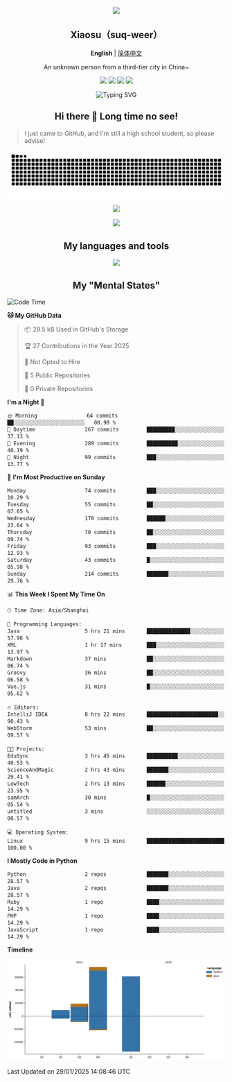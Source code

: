 <p align="center"><img src="https://avatars.githubusercontent.com/u/73773879?v=4" width="200px" /></p>
<h2 align=center>Xiaosu（suq-weer）</h2>

<p align=center><b>English</b> | <a href="https://github.com/suq-weer/suq-weer/blob/main/README_zh.md/">简体中文</a></p>

<p align=center>An unknown person from a third-tier city in China~</p>

<p align="center">
<a href="https://xiaosuoaa.top"><img src="https://img.shields.io/badge/Blog-Click_here-blue?style=for-the-badge" /></a>
<img src="https://img.shields.io/badge/Love-Minecraft-green?style=for-the-badge" />
<img src="https://img.shields.io/badge/Now_study-On_school-red?style=for-the-badge">
<img src="https://komarev.com/ghpvc/?username=suq-weer&color=4a92cb&style=for-the-badge">
</p>

<p align="center"><img src="https://readme-typing-svg.demolab.com?font=ZCOOL+KuaiLe&size=23&duration=3000&pause=1000&color=4A92CB&center=true&repeat=true&random=true&width=435&lines=Hi+bro!+Nice+to+meet+you!;%E5%BF%BD%E5%A6%82%E4%B8%80%E5%A4%9C%E6%98%A5%E9%A3%8E%E6%9D%A5%EF%BC%8C%E5%8D%83%E6%A0%91%E4%B8%87%E6%A0%91%E6%A2%A8%E8%8A%B1%E5%BC%80%E3%80%82;Hi%EF%BC%81%E5%88%AB%E6%9D%A5%E6%97%A0%E6%81%99%E5%95%8A%EF%BC%81;%E8%90%BD%E9%9C%9E%E4%B8%8E%E5%AD%A4%E9%B9%9C%E9%BD%90%E9%A3%9E%EF%BC%8C%E7%A7%8B%E6%B0%B4%E5%85%B1%E9%95%BF%E5%A4%A9%E4%B8%80%E8%89%B2%E3%80%82;%E5%90%9B%E4%B8%8D%E8%A7%81%EF%BC%8C%E9%BB%84%E6%B2%B3%E4%B9%8B%E6%B0%B4%E5%A4%A9%E4%B8%8A%E6%9D%A5%EF%BC%8C%E5%A5%94%E6%B5%81%E5%88%B0%E6%B5%B7%E4%B8%8D%E5%A4%8D%E5%9B%9E%E3%80%82;%E5%90%9B%E4%B8%8D%E8%A7%81%EF%BC%8C%E9%AB%98%E5%A0%82%E6%98%8E%E9%95%9C%E6%82%B2%E7%99%BD%E5%8F%91%EF%BC%8C%E6%9C%9D%E5%A6%82%E9%9D%92%E4%B8%9D%E6%9A%AE%E6%88%90%E9%9B%AA%E3%80%82;The+Cake+is+a+lie.;%E4%BD%A0%E5%A5%BD%EF%BC%81%E4%B8%96%E7%95%8C%EF%BC%81;Do+you+play+Minecraft%3F" alt="Typing SVG" /></p>

<h2 align=center>Hi there 👋 Long time no see!</h2>

> I just came to GitHub, and I'm still a high school student, so please advise!

<picture>
  <source media="(prefers-color-scheme: dark)" srcset="https://raw.githubusercontent.com/suq-weer/suq-weer/output/github-snake-dark.svg">
  <source media="(prefers-color-scheme: light)" srcset="https://raw.githubusercontent.com/suq-weer/suq-weer/output/github-snake.svg">
  <img alt="github contribution grid snake animation" src="https://raw.githubusercontent.com/suq-weer/suq-weer/output/github-snake.svg">
</picture>

<p align="center"><img src="https://github-readme-stats.vercel.app/api?username=suq-weer&show_icons=true&theme=catppuccin_mocha" /></p>

<p align="center"><img src="https://streak-stats.demolab.com/?user=suq-weer&theme=catppuccin-mocha" /></p>

<h2 align=center>My languages and tools</h2>

<p align="center"><img src="https://skillicons.dev/icons?theme=dark&perline=9&i=anaconda,cpp,cloudflare,css,git,gradle,godot,html,htmx,idea,java,js,latex,linux,mysql,neovim,nginx,nodejs,npm,php,py,pycharm,qt,sqlite,ts,vim,vscode,vue,windows,wordpress,visualstudio,arch,github,powershell,md,githubactions,/" /></p>

<h2 align=center>My "Mental States"</h2>

<!--START_SECTION:waka-->
![Code Time](http://img.shields.io/badge/Code%20Time-140%20hrs%2056%20mins-blue)

**🐱 My GitHub Data** 

> 📦 29.5 kB Used in GitHub's Storage 
 > 
> 🏆 27 Contributions in the Year 2025
 > 
> 🚫 Not Opted to Hire
 > 
> 📜 5 Public Repositories 
 > 
> 🔑 0 Private Repositories 
 > 
**I'm a Night 🦉** 

```text
🌞 Morning                64 commits          ██░░░░░░░░░░░░░░░░░░░░░░░   08.90 % 
🌆 Daytime                267 commits         █████████░░░░░░░░░░░░░░░░   37.13 % 
🌃 Evening                289 commits         ██████████░░░░░░░░░░░░░░░   40.19 % 
🌙 Night                  99 commits          ███░░░░░░░░░░░░░░░░░░░░░░   13.77 % 
```
📅 **I'm Most Productive on Sunday** 

```text
Monday                   74 commits          ███░░░░░░░░░░░░░░░░░░░░░░   10.29 % 
Tuesday                  55 commits          ██░░░░░░░░░░░░░░░░░░░░░░░   07.65 % 
Wednesday                170 commits         ██████░░░░░░░░░░░░░░░░░░░   23.64 % 
Thursday                 70 commits          ██░░░░░░░░░░░░░░░░░░░░░░░   09.74 % 
Friday                   93 commits          ███░░░░░░░░░░░░░░░░░░░░░░   12.93 % 
Saturday                 43 commits          █░░░░░░░░░░░░░░░░░░░░░░░░   05.98 % 
Sunday                   214 commits         ███████░░░░░░░░░░░░░░░░░░   29.76 % 
```


📊 **This Week I Spent My Time On** 

```text
🕑︎ Time Zone: Asia/Shanghai

💬 Programming Languages: 
Java                     5 hrs 21 mins       ██████████████░░░░░░░░░░░   57.96 % 
XML                      1 hr 17 mins        ███░░░░░░░░░░░░░░░░░░░░░░   13.97 % 
Markdown                 37 mins             ██░░░░░░░░░░░░░░░░░░░░░░░   06.74 % 
Groovy                   36 mins             ██░░░░░░░░░░░░░░░░░░░░░░░   06.58 % 
Vue.js                   31 mins             █░░░░░░░░░░░░░░░░░░░░░░░░   05.62 % 

🔥 Editors: 
IntelliJ IDEA            8 hrs 22 mins       ███████████████████████░░   90.43 % 
WebStorm                 53 mins             ██░░░░░░░░░░░░░░░░░░░░░░░   09.57 % 

🐱‍💻 Projects: 
EduSync                  3 hrs 45 mins       ██████████░░░░░░░░░░░░░░░   40.53 % 
ScienceAndMagic          2 hrs 43 mins       ███████░░░░░░░░░░░░░░░░░░   29.41 % 
LowTech                  2 hrs 13 mins       ██████░░░░░░░░░░░░░░░░░░░   23.95 % 
samArch                  30 mins             █░░░░░░░░░░░░░░░░░░░░░░░░   05.54 % 
untitled                 3 mins              ░░░░░░░░░░░░░░░░░░░░░░░░░   00.57 % 

💻 Operating System: 
Linux                    9 hrs 15 mins       █████████████████████████   100.00 % 
```

**I Mostly Code in Python** 

```text
Python                   2 repos             ███████░░░░░░░░░░░░░░░░░░   28.57 % 
Java                     2 repos             ███████░░░░░░░░░░░░░░░░░░   28.57 % 
Ruby                     1 repo              ████░░░░░░░░░░░░░░░░░░░░░   14.29 % 
PHP                      1 repo              ████░░░░░░░░░░░░░░░░░░░░░   14.29 % 
JavaScript               1 repo              ████░░░░░░░░░░░░░░░░░░░░░   14.29 % 
```



**Timeline**

![Lines of Code chart](https://raw.githubusercontent.com/suq-weer/suq-weer/main/assets/bar_graph.png)


 Last Updated on 29/01/2025 14:08:46 UTC
<!--END_SECTION:waka-->
